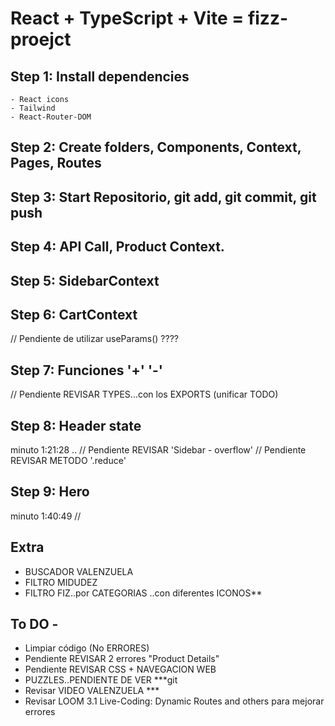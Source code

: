 # React + TypeScript + Vite = fizz-proejct

## Step 1: Install dependencies 
    - React icons
    - Tailwind
    - React-Router-DOM

## Step 2: Create folders, Components, Context, Pages, Routes 

## Step 3: Start Repositorio, git add, git commit, git push

## Step 4: API Call, Product Context.

## Step 5: SidebarContext

## Step 6: CartContext 
// Pendiente de utilizar useParams() ???? 

## Step 7: Funciones '+' '-'
// Pendiente REVISAR TYPES...con los EXPORTS (unificar TODO)

## Step 8: Header state
minuto 1:21:28 ..
// Pendiente REVISAR 'Sidebar - overflow'
// Pendiente REVISAR METODO '.reduce'

## Step 9: Hero 
minuto 1:40:49 
// 

## Extra
- BUSCADOR VALENZUELA
- FILTRO MIDUDEZ
- FILTRO FIZ..por CATEGORIAS ..con diferentes ICONOS**


## To DO - 
- Limpiar código (No ERRORES)
- Pendiente REVISAR 2 errores "Product Details"
- Pendiente REVISAR CSS + NAVEGACION WEB 
- PUZZLES..PENDIENTE DE VER ***git 
- Revisar VIDEO VALENZUELA ***
- Revisar LOOM 3.1 Live-Coding: Dynamic Routes and others para mejorar errores 